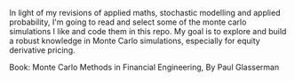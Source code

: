 In light of my revisions of applied maths, stochastic modelling and applied probability, I'm going to read and select some of the monte carlo simulations I like and code them in this repo. My goal is to explore and build a robust knowledge in Monte Carlo simulations, especially for equity derivative pricing.

Book: Monte Carlo Methods in Financial Engineering, By Paul Glasserman

